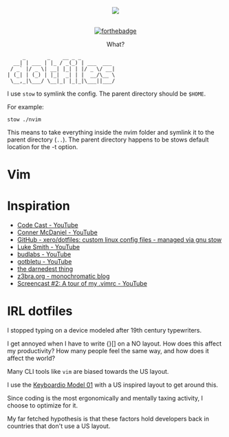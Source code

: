 <div align="center">

<img src="screenshot.png" />

<br />
<br />

[![forthebadge](https://forthebadge.com/images/badges/made-with-crayons.svg)](https://forthebadge.com)

<p>What?</p>

</div>

```
     _       _    __ _ _           
  __| | ___ | |_ / _(_) | ___  ___ 
 / _` |/ _ \| __| |_| | |/ _ \/ __|
| (_| | (_) | |_|  _| | |  __/\__ \
 \__,_|\___/ \__|_| |_|_|\___||___/
```

I use `stow` to symlink the config. The parent directory should be `$HOME`.

For example:

```
stow ./nvim
```

This means to take everything inside the nvim folder and symlink it to the parent directory (`..`). The parent directory happens to be stows default location for the -t option.

# Vim


# Inspiration

* [Code Cast - YouTube](https://www.youtube.com/channel/UCcQsDUZiK1GWDcP7BpVO_kw)
* [Conner McDaniel - YouTube](https://www.youtube.com/channel/UCgREucssIfY9e0Iy3yhse8w)
* [GitHub - xero/dotfiles: custom linux config files - managed via gnu stow](https://github.com/xero/dotfiles)
* [Luke Smith - YouTube](https://www.youtube.com/channel/UC2eYFnH61tmytImy1mTYvhA)
* [budlabs - YouTube](https://www.youtube.com/channel/UCi8XrDg1bK_MJ0goOnbpTMQ)
* [gotbletu - YouTube](https://www.youtube.com/channel/UCkf4VIqu3Acnfzuk3kRIFwA)
* [the darnedest thing](http://thedarnedestthing.com)
* [z3bra.org - monochromatic blog](http://blog.z3bra.org/)
* [Screencast #2: A tour of my .vimrc - YouTube](https://www.youtube.com/watch?v=BOehh0_LOEQ)


# IRL dotfiles

I stopped typing on a device modeled after 19th century typewriters.

I get annoyed when I have to write {}[] on a NO layout. How does this affect my productivity? How many people feel the same way, and how does it affect the world?

Many CLI tools like `vim` are biased towards the US layout.

I use the [Keyboardio Model 01](https://keyboard.io) with a US inspired layout to get around this.

Since coding is the most ergonomically and mentally taxing activity, I choose to optimize for it.

My far fetched hypothesis is that these factors hold developers back in countries that don't use a US layout.
